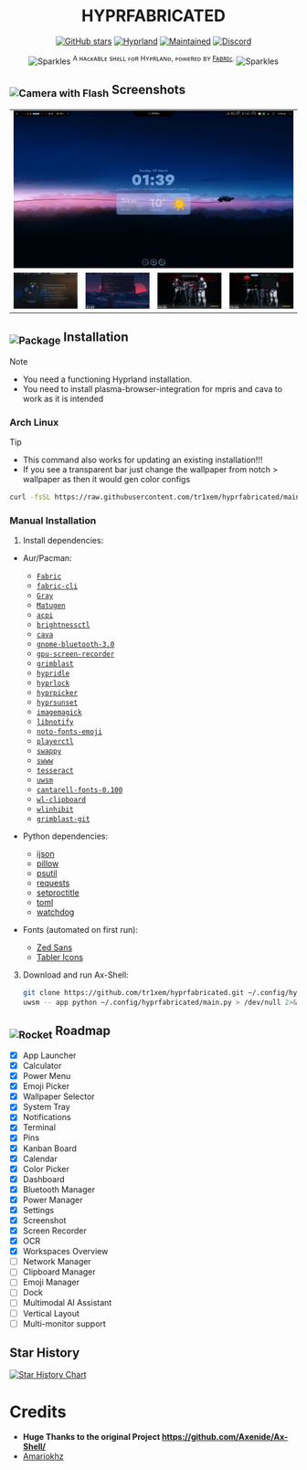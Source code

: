 <h1 align="center"><b>HYPRFABRICATED</b></h1>


<div align="center">

[![GitHub stars](https://img.shields.io/github/stars/tr1xem/hyprfabricated?style=for-the-badge&logo=github&color=FFB686&logoColor=D9E0EE&labelColor=292324)](https://github.com/tr1xem/hyprfabricated/stargazers)
[![Hyprland](https://img.shields.io/badge/Made%20for-Hyprland-pink?style=for-the-badge&logo=linux&logoColor=D9E0EE&labelColor=292324&color=C6A0F6)](https://hyprland.org/)
[![Maintained](https://img.shields.io/badge/Maintained-Yes-blue?style=for-the-badge&logo=linux&logoColor=D9E0EE&labelColor=292324&color=3362E1)]()
[![Discord](https://dcbadge.limes.pink/api/server/https://discord.gg/EMWUTgegDm)](https://discord.gg/EMWUTgegDm)

</div>
<p align="center"><img src="https://raw.githubusercontent.com/Tarikul-Islam-Anik/Telegram-Animated-Emojis/main/Activity/Sparkles.webp" alt="Sparkles" width="25" height="25" /> <sup>A ʜᴀᴄᴋᴀʙʟᴇ sʜᴇʟʟ ꜰᴏʀ Hʏᴘʀʟᴀɴᴅ, ᴘᴏᴡᴇʀᴇᴅ ʙʏ <a href="https://github.com/Fabric-Development/fabric/">Fᴀʙʀɪᴄ</a>. </sup><img src="https://raw.githubusercontent.com/Tarikul-Islam-Anik/Telegram-Animated-Emojis/main/Activity/Sparkles.webp" alt="Sparkles" width="25" height="25" /></p>



<h2><sub><img src="https://raw.githubusercontent.com/Tarikul-Islam-Anik/Animated-Fluent-Emojis/master/Emojis/Objects/Camera%20with%20Flash.png" alt="Camera with Flash" width="25" height="25" /></sub> Screenshots</h2>
<table align="center">
  <tr>
    <td colspan="4"><img src="assets/screenshots/1.png"></td>
  </tr>
  <tr>
    <td colspan="1"><img src="assets/screenshots/2.png"></td>
    <td colspan="1"><img src="assets/screenshots/3.png"></td>
    <td colspan="1" align="center"><img src="assets/screenshots/4.png"></td>
    <td colspan="1" align="center"><img src="assets/screenshots/5.png"></td>
  </tr>
</table>

<h2><sub><img src="https://raw.githubusercontent.com/Tarikul-Islam-Anik/Animated-Fluent-Emojis/master/Emojis/Objects/Package.png" alt="Package" width="25" height="25" /></sub> Installation</h2>

> [!NOTE]
> - You need a functioning Hyprland installation. <br>
> - You need to install plasma-browser-integration for mpris and cava to work as it is intended

### Arch Linux

> [!TIP]
> - This command also works for updating an existing installation!!! <br>
> - If you see a transparent bar just change the wallpaper from notch > wallpaper as then it would gen color configs

```bash
curl -fsSL https://raw.githubusercontent.com/tr1xem/hyprfabricated/main/install.sh | bash
```

### Manual Installation
1. Install dependencies:
  - Aur/Pacman:
    - [`Fabric`](https://github.com/Fabric-Development/fabric)
    - [`fabric-cli`](https://github.com/Fabric-Development/fabric-cli)
    - [`Gray`](https://github.com/Fabric-Development/gray)
    - [`Matugen`](https://github.com/InioX/matugen)
    - [`acpi`](https://github.com/acpica/acpica)
    - [`brightnessctl`](https://github.com/Hummer12007/brightnessctl)
    - [`cava`](https://github.com/karlstav/cava)
    - [`gnome-bluetooth-3.0`](https://github.com/GNOME/gnome-bluetooth)
    - [`gpu-screen-recorder`](https://git.dec05eba.com/gpu-screen-recorder/)
    - [`grimblast`](https://github.com/hyprwm/contrib/tree/main/grimblast)
    - [`hypridle`](https://github.com/hyprwm/hypridle)
    - [`hyprlock`](https://github.com/hyprwm/hyprlock)
    - [`hyprpicker`](https://github.com/hyprwm/hyprpicker)
    - [`hyprsunset`](https://github.com/hyprwm/hyprsunset)
    - [`imagemagick`](https://github.com/ImageMagick/ImageMagick)
    - [`libnotify`](https://github.com/GNOME/libnotify)
    - [`noto-fonts-emoji`](https://github.com/androlabs/emoji-archlinux)
    - [`playerctl`](https://github.com/altdesktop/playerctl)
    - [`swappy`](https://github.com/jtheoof/swappy)
    - [`swww`](https://github.com/LGFae/swww)
    - [`tesseract`](https://github.com/tesseract-ocr/tesseract)
    - [`uwsm`](https://github.com/Vladimir-csp/uwsm)
    - [`cantarell-fonts-0.100`](https://fonts.google.com/specimen/Cantarell)
    - [`wl-clipboard`](https://github.com/bugaevc/wl-clipboard)
    - [`wlinhibit`](https://github.com/0x5a4/wlinhibit)
    - [`grimblast-git`](https://github.com/hyprwm/contrib/blob/main/grimblast/grimblast)
- Python dependencies:
    - [ijson](https://pypi.org/project/ijson/)
    - [pillow](https://pypi.org/project/pillow/)
    - [psutil](https://pypi.org/project/psutil/)
    - [requests](https://pypi.org/project/requests/)
    - [setproctitle](https://pypi.org/project/setproctitle/)
    - [toml](https://pypi.org/project/toml/)
    - [watchdog](https://pypi.org/project/watchdog/)
          
- Fonts (automated on first run):
    - [Zed Sans](https://github.com/zed-industries/zed-fonts)
    - [Tabler Icons](https://tabler.io/icons)

3. Download and run Ax-Shell:
    ```bash
    git clone https://github.com/tr1xem/hyprfabricated.git ~/.config/hyprfabricated
    uwsm -- app python ~/.config/hyprfabricated/main.py > /dev/null 2>&1 & disown
    ```

<h2><sub><img src="https://raw.githubusercontent.com/Tarikul-Islam-Anik/Animated-Fluent-Emojis/master/Emojis/Travel%20and%20places/Rocket.png" alt="Rocket" width="25" height="25" /></sub> Roadmap</h2>

- [x] App Launcher
- [x] Calculator
- [x] Power Menu
- [x] Emoji Picker
- [x] Wallpaper Selector
- [x] System Tray
- [x] Notifications
- [x] Terminal
- [x] Pins
- [x] Kanban Board
- [x] Calendar
- [x] Color Picker
- [x] Dashboard
- [x] Bluetooth Manager
- [x] Power Manager
- [x] Settings
- [x] Screenshot
- [x] Screen Recorder
- [x] OCR
- [x] Workspaces Overview
- [ ] Network Manager
- [ ] Clipboard Manager
- [ ] Emoji Manager
- [ ] Dock
- [ ] Multimodal AI Assistant
- [ ] Vertical Layout
- [ ] Multi-monitor support

## Star History

[![Star History Chart](https://api.star-history.com/svg?repos=tr1xem/hyprfabricated&type=Date)](https://star-history.com/#tr1xem/hyprfabricated&Date)

# Credits

- <b>Huge Thanks to the original Project https://github.com/Axenide/Ax-Shell/ </b>
- [Amariokhz](https://github.com/mariokhz)

